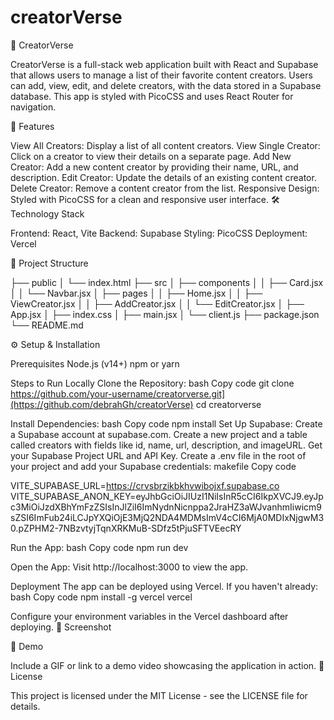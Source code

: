 # creatorVerse
🚀 CreatorVerse

CreatorVerse is a full-stack web application built with React and Supabase that allows users to manage a list of their favorite content creators. Users can add, view, edit, and delete creators, with the data stored in a Supabase database. This app is styled with PicoCSS and uses React Router for navigation.


🌟 Features

View All Creators: Display a list of all content creators.
View Single Creator: Click on a creator to view their details on a separate page.
Add New Creator: Add a new content creator by providing their name, URL, and description.
Edit Creator: Update the details of an existing content creator.
Delete Creator: Remove a content creator from the list.
Responsive Design: Styled with PicoCSS for a clean and responsive user interface.
🛠️ Technology Stack

Frontend: React, Vite
Backend: Supabase
Styling: PicoCSS
Deployment: Vercel

📂 Project Structure

├── public
│   └── index.html
├── src
│   ├── components
│   │   ├── Card.jsx
│   │   └── Navbar.jsx
│   ├── pages
│   │   ├── Home.jsx
│   │   ├── ViewCreator.jsx
│   │   ├── AddCreator.jsx
│   │   └── EditCreator.jsx
│   ├── App.jsx
│   ├── index.css
│   ├── main.jsx
│   └── client.js
├── package.json
└── README.md

⚙️ Setup & Installation

Prerequisites
Node.js (v14+)
npm or yarn

Steps to Run Locally
Clone the Repository:
bash
Copy code
git clone https://github.com/your-username/creatorverse.git](https://github.com/debrahGh/creatorVerse)
cd creatorverse

Install Dependencies:
bash
Copy code
npm install
Set Up Supabase:
Create a Supabase account at supabase.com.
Create a new project and a table called creators with fields like id, name, url, description, and imageURL.
Get your Supabase Project URL and API Key.
Create a .env file in the root of your project and add your Supabase credentials:
makefile
Copy code

VITE_SUPABASE_URL=https://crvsbrzikbkhvwibojxf.supabase.co
VITE_SUPABASE_ANON_KEY=eyJhbGciOiJIUzI1NiIsInR5cCI6IkpXVCJ9.eyJpc3MiOiJzdXBhYmFzZSIsInJlZiI6ImNydnNicnppa2JraHZ3aWJvanhmIiwicm9sZSI6ImFub24iLCJpYXQiOjE3MjQ2NDA4MDMsImV4cCI6MjA0MDIxNjgwM30.pZPHM2-7NBzvtyjTqnXRKMuB-SDfz5tPjuSFTVEecRY

Run the App:
bash
Copy code
npm run dev

Open the App:
Visit http://localhost:3000 to view the app.

Deployment
The app can be deployed using Vercel. If you haven't already:
bash
Copy code
npm install -g vercel
vercel

Configure your environment variables in the Vercel dashboard after deploying.
🎨 Screenshot

🎥 Demo

Include a GIF or link to a demo video showcasing the application in action.
📜 License

This project is licensed under the MIT License - see the LICENSE file for details.

